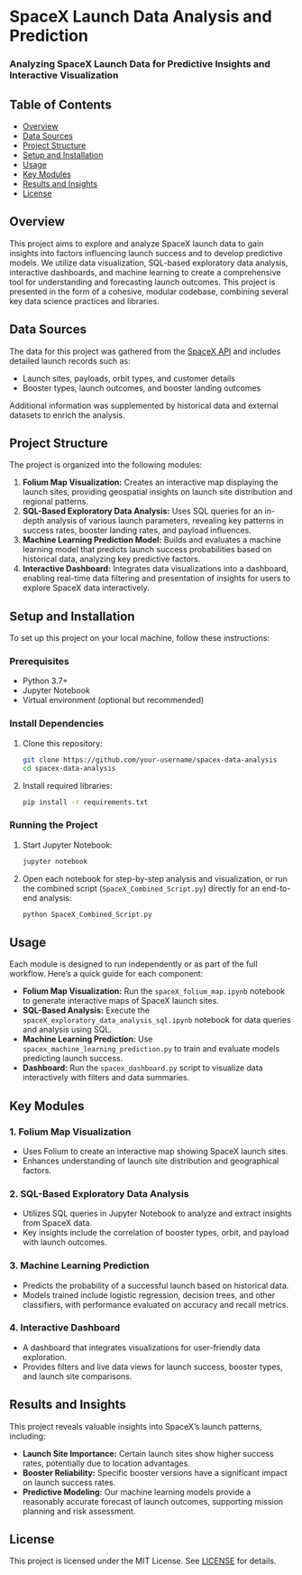 # SpaceX Launch Data Analysis and Prediction

### Analyzing SpaceX Launch Data for Predictive Insights and Interactive Visualization

## Table of Contents
- [Overview](#overview)
- [Data Sources](#data-sources)
- [Project Structure](#project-structure)
- [Setup and Installation](#setup-and-installation)
- [Usage](#usage)
- [Key Modules](#key-modules)
- [Results and Insights](#results-and-insights)
- [License](#license)

## Overview
This project aims to explore and analyze SpaceX launch data to gain insights into factors influencing launch success and to develop predictive models. We utilize data visualization, SQL-based exploratory data analysis, interactive dashboards, and machine learning to create a comprehensive tool for understanding and forecasting launch outcomes. This project is presented in the form of a cohesive, modular codebase, combining several key data science practices and libraries.

## Data Sources
The data for this project was gathered from the [SpaceX API](https://github.com/r-spacex/SpaceX-API) and includes detailed launch records such as:
- Launch sites, payloads, orbit types, and customer details
- Booster types, launch outcomes, and booster landing outcomes

Additional information was supplemented by historical data and external datasets to enrich the analysis.

## Project Structure
The project is organized into the following modules:

1. **Folium Map Visualization:** Creates an interactive map displaying the launch sites, providing geospatial insights on launch site distribution and regional patterns.
2. **SQL-Based Exploratory Data Analysis:** Uses SQL queries for an in-depth analysis of various launch parameters, revealing key patterns in success rates, booster landing rates, and payload influences.
3. **Machine Learning Prediction Model:** Builds and evaluates a machine learning model that predicts launch success probabilities based on historical data, analyzing key predictive factors.
4. **Interactive Dashboard:** Integrates data visualizations into a dashboard, enabling real-time data filtering and presentation of insights for users to explore SpaceX data interactively.

## Setup and Installation
To set up this project on your local machine, follow these instructions:

### Prerequisites
- Python 3.7+
- Jupyter Notebook
- Virtual environment (optional but recommended)

### Install Dependencies
1. Clone this repository:
   ```bash
   git clone https://github.com/your-username/spacex-data-analysis
   cd spacex-data-analysis
   ```
2. Install required libraries:
   ```bash
   pip install -r requirements.txt
   ```

### Running the Project
1. Start Jupyter Notebook:
   ```bash
   jupyter notebook
   ```
2. Open each notebook for step-by-step analysis and visualization, or run the combined script (`SpaceX_Combined_Script.py`) directly for an end-to-end analysis:
   ```bash
   python SpaceX_Combined_Script.py
   ```

## Usage
Each module is designed to run independently or as part of the full workflow. Here’s a quick guide for each component:

- **Folium Map Visualization:** Run the `spaceX_folium_map.ipynb` notebook to generate interactive maps of SpaceX launch sites.
- **SQL-Based Analysis:** Execute the `spaceX_exploratory_data_analysis_sql.ipynb` notebook for data queries and analysis using SQL.
- **Machine Learning Prediction:** Use `spacex_machine_learning_prediction.py` to train and evaluate models predicting launch success.
- **Dashboard:** Run the `spacex_dashboard.py` script to visualize data interactively with filters and data summaries.

## Key Modules

### 1. Folium Map Visualization
   - Uses Folium to create an interactive map showing SpaceX launch sites.
   - Enhances understanding of launch site distribution and geographical factors.

### 2. SQL-Based Exploratory Data Analysis
   - Utilizes SQL queries in Jupyter Notebook to analyze and extract insights from SpaceX data.
   - Key insights include the correlation of booster types, orbit, and payload with launch outcomes.

### 3. Machine Learning Prediction
   - Predicts the probability of a successful launch based on historical data.
   - Models trained include logistic regression, decision trees, and other classifiers, with performance evaluated on accuracy and recall metrics.

### 4. Interactive Dashboard
   - A dashboard that integrates visualizations for user-friendly data exploration.
   - Provides filters and live data views for launch success, booster types, and launch site comparisons.

## Results and Insights
This project reveals valuable insights into SpaceX’s launch patterns, including:
- **Launch Site Importance:** Certain launch sites show higher success rates, potentially due to location advantages.
- **Booster Reliability:** Specific booster versions have a significant impact on launch success rates.
- **Predictive Modeling:** Our machine learning models provide a reasonably accurate forecast of launch outcomes, supporting mission planning and risk assessment.

## License
This project is licensed under the MIT License. See [LICENSE](LICENSE) for details.


